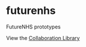 # futurenhs
FutureNHS prototypes

View the <a href="https://simplybenuk.github.io/futurenhs/Collaboration%20Library/">Collaboration Library</a>
